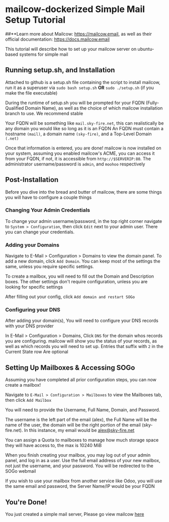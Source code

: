 # mailcow-dockerized Simple Mail Setup Tutorial

##**Learn more about Mailcow: https://mailcow.email, as well as their official documentation: https://docs.mailcow.email

This tutorial will describe how to set up your mailcow server on ubuntu-based systems for simple mail 

## Running setup.sh, and Installation

Attached to github is a setup.sh file containing the script to install mailcow, run it as a superuser via ``sudo bash setup.sh`` **OR** ``sudo ./setup.sh`` (if you make the file executable)

During the runtime of setup.sh you will be prompted for your FQDN (Fully-Qualified Domain Name), as well as the choice of which mailcow installation branch to use. We recommend stable

Your FQDN will be something like ``mail.sky-fire.net``, this can realistically be any domain you would like so long as it is an FQDN
An FQDN must contain a hostname ``(mail)``, a domain name ``(sky-fire)``, and a Top-Level Domain ``(.net)``

Once that information is entered, you are done! mailcow is now installed on your system, assuming you enabled mailcow's ACME, you can access it from your FQDN, if not, it is accessible from ``http://$SERVERIP:80``. The administrator username/password is ``admin``, and ``moohoo`` respectively

## Post-Installation 

Before you dive into the bread and butter of mailcow, there are some things you will have to configure a couple things

### Changing Your Admin Credentials

To change your admin username/password, in the top right corner navigate to ``System > Configuration``, then click ``Edit`` next to your admin user. There you can change your credentials.

### Adding your Domains

Navigate to E-Mail > Configuration > Domains to view the domain panel. To add a new domain, click ``Add Domain``. 
You can keep most of the settings the same, unless you require specific settings.

To create a mailbox, you will need to fill out the Domain and Description boxes. The other settings don't require configuration, unless you are looking for specific settings

After filling out your config, click ``Add domain and restart SOGo``

### Configuring your DNS

After adding your domain(s), You will need to configure your DNS records with your DNS provider

In E-Mail > Configuration > Domains, Click  ``DNS`` for the domain whos records you are configuring. mailcow will show you the status of your records, as well as which records you will need to set up. Entries that suffix with ``2`` in the Current State row Are optional

## Setting Up Mailboxes & Accessing SOGo

Assuming you have completed all prior configuration steps, you can now create a mailbox!

Navigate to ``E-Mail > Configuration > Mailboxes`` to view the Mailboxes tab, then click ``Add Mailbox``

You will need to provide the Username, Full Name, Domain, and Password.

The username is the left part of the email (alex), the Full Name will be the name of the user, the domain will be the right portion of the email (sky-fire.net). In this instance, my email would be alex@sky-fire.net

You can assign a Quota to mailboxes to manage how much storage space they will have access to, the max is 10240 MiB

When you finish creating your mailbox, you may log out of your admin panel, and log in as a user. Use the full email address of your new mailbox, not just the username, and your password. You will be redirected to the SOGo webmail

If you wish to use your mailbox from another service like Odoo, you will use the same email and password, the Server Name/IP would be your FQDN

## You're Done!

You just created a simple mail server, Please go view mailcow [here](https://mailcow.email)
